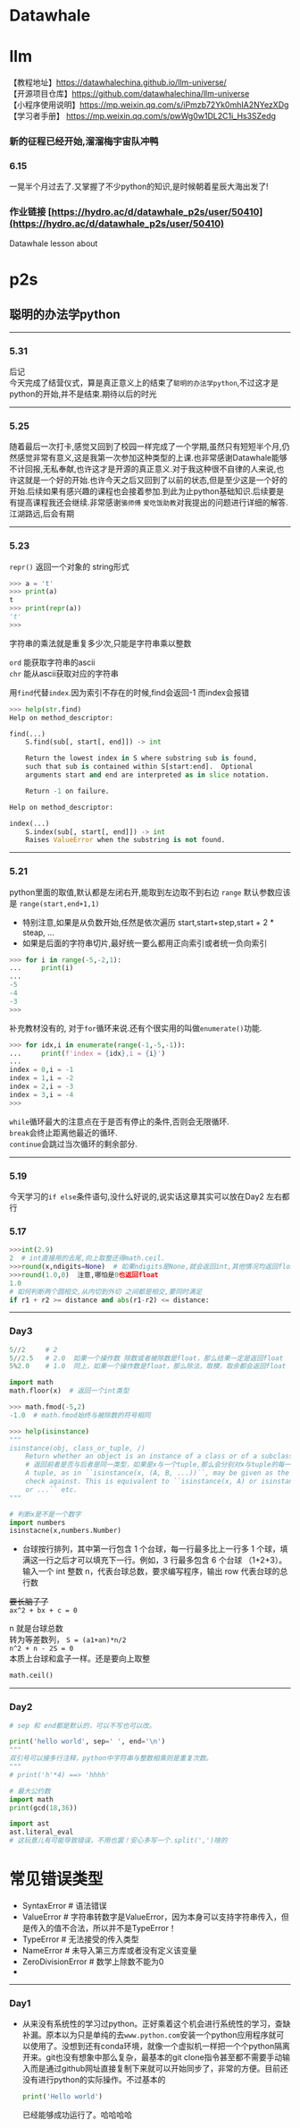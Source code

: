 # Datawhale

# llm

【教程地址】https://datawhalechina.github.io/llm-universe/  
【开源项目仓库】https://github.com/datawhalechina/llm-universe  
【小程序使用说明】https://mp.weixin.qq.com/s/iPmzb72Yk0mhIA2NYezXDg  
【学习者手册】 https://mp.weixin.qq.com/s/pwWg0w1DL2C1i_Hs3SZedg  
### 新的征程已经开始,溜溜梅宇宙队冲鸭

### 6.15
一晃半个月过去了.又掌握了不少python的知识,是时候朝着星辰大海出发了!















### 作业链接 [https://hydro.ac/d/datawhale_p2s/user/50410](https://hydro.ac/d/datawhale_p2s/user/50410)
Datawhale lesson about

# p2s
## 聪明的办法学python
---
### 5.31
后记  
今天完成了结营仪式，算是真正意义上的结束了`聪明的办法学python`,不过这才是python的开始,并不是结束.期待以后的时光

---
### 5.25
随着最后一次打卡,感觉又回到了校园一样完成了一个学期,虽然只有短短半个月,仍然感觉非常有意义,这是我第一次参加这种类型的上课.也非常感谢Datawhale能够不计回报,无私奉献,也许这才是开源的真正意义.对于我这种很不自律的人来说,也许这就是一个好的开始.也许今天之后又回到了以前的状态,但是至少这是一个好的开始.后续如果有感兴趣的课程也会接着参加.到此为止python基础知识.后续要是有提高课程我还会继续.非常感谢`骆师傅` `爱吃饭助教`对我提出的问题进行详细的解答.
江湖路远,后会有期

---
### 5.23
`repr()` 返回一个对象的 string形式
```python
>>> a = 't'
>>> print(a)
t
>>> print(repr(a))
't'
>>>
```
字符串的乘法就是重复多少次,只能是字符串乘以整数  
  
`ord` 能获取字符串的ascii  
`chr` 能从ascii获取对应的字符串  

用`find`代替`index`.因为索引不存在的时候,find会返回-1 而index会报错
```python
>>> help(str.find)
Help on method_descriptor:

find(...)
    S.find(sub[, start[, end]]) -> int

    Return the lowest index in S where substring sub is found,
    such that sub is contained within S[start:end].  Optional
    arguments start and end are interpreted as in slice notation.

    Return -1 on failure.

Help on method_descriptor:

index(...)
    S.index(sub[, start[, end]]) -> int
    Raises ValueError when the substring is not found.
```




---
### 5.21

python里面的取值,默认都是左闭右开,能取到左边取不到右边
`range` 默认参数应该是 `range(start,end+1,1)` 

- 特别注意,如果是从负数开始,任然是依次遍历 start,start+step,start + 2 * steap, ...
- 如果是后面的字符串切片,最好统一要么都用正向索引或者统一负向索引
```python
>>> for i in range(-5,-2,1):
...     print(i)
...
-5
-4
-3
>>>
```
补充教材没有的, 对于`for`循环来说.还有个很实用的叫做`enumerate()`功能.  
```python
>>> for idx,i in enumerate(range(-1,-5,-1)):
...     print(f'index = {idx},i = {i}')
...
index = 0,i = -1
index = 1,i = -2
index = 2,i = -3
index = 3,i = -4
>>>
```

`while`循环最大的注意点在于是否有停止的条件,否则会无限循环.  
`break`会终止距离他最近的循环.  
`continue`会跳过当次循环的剩余部分.  



---
### 5.19
今天学习的`if else`条件语句,没什么好说的,说实话这章其实可以放在Day2 左右都行
### 5.17
```python
>>>int(2.9)
2  # int直接用的去尾,向上取整还得math.ceil.
>>>round(x,ndigits=None)  # 如果ndigits是None,就会返回int,其他情况均返回float
>>>round(1.0,0)  注意,哪怕是0也返回float
1.0
# 如何判断两个圆相交,从内切到外切 之间都是相交,要同时满足
if r1 + r2 >= distance and abs(r1-r2) <= distance:
```

---
### Day3
```python
5//2     # 2 
5//2.5   # 2.0  如果一个操作数 除数或者被除数是float，那么结果一定是返回float
5%2.0    # 1.0  同上，如果一个操作数是float，那么除法，取模，取余都会返回float

import math
math.floor(x)  # 返回一个int类型

>>> math.fmod(-5,2)
-1.0  # math.fmod始终与被除数的符号相同

>>> help(isinstance)
""" 
isinstance(obj, class_or_tuple, /)
    Return whether an object is an instance of a class or of a subclass thereof.
    # 返回前者是否与后者是同一类型，如果是x与一个tuple,那么会分别对x与tuple的每一项进行instance然后取或运算
    A tuple, as in ``isinstance(x, (A, B, ...))``, may be given as the target to
    check against. This is equivalent to ``isinstance(x, A) or isinstance(x, B)
    or ...`` etc.
"""

# 判断x是不是一个数字
import numbers
isinstacne(x,numbers.Number)
```





- 台球按行排列，其中第一行包含 1 个台球，每一行最多比上一行多 1 个球，填满这一行之后才可以填充下一行。例如，3 行最多包含 6 个台球 （1+2+3）。输入一个 int 整数 n，代表台球总数，要求编写程序，输出 row 代表台球的总行数

~~要长脑子了~~  
`ax^2 + bx + c = 0`  

n 就是台球总数  
转为等差数列， `S = (a1+an)*n/2`  
`n^2 + n - 2S = 0`   
本质上台球和盒子一样。还是要向上取整
```python
math.ceil()
```

---
### Day2
```python
# sep 和 end都是默认的，可以不写也可以改。

print('hello world', sep=' ', end='\n')
"""
双引号可以接多行注释，python中字符串与整数相乘则是重复次数。
"""
# print('h'*4) ==> 'hhhh'
```
```python
# 最大公约数
import math
print(gcd(18,36))
```

```python
import ast
ast.literal_eval
# 这玩意儿有可能导致错误，不用也罢！安心多写一个.split(',')啥的
```

# 常见错误类型

- SyntaxError  # 语法错误
- ValueError # 字符串转数字是ValueError，因为本身可以支持字符串传入，但是传入的值不合法，所以并不是TypeError！
- TypeError   # 无法接受的传入类型
- NameError  # 未导入第三方库或者没有定义该变量
- ZeroDivisionError  # 数学上除数不能为0
- 
---
### Day1
- 从来没有系统性的学习过python。正好乘着这个机会进行系统性的学习，查缺补漏。原本以为只是单纯的去`www.python.com`安装一个python应用程序就可以使用了。没想到还有conda环境，就像一个虚拟机一样把一个个python隔离开来。git也没有想象中那么复杂，最基本的git clone指令甚至都不需要手动输入而是通过github网址直接复制下来就可以开始同步了，非常的方便。目前还没有进行python的实际操作。不过基本的
  ```python
  print('Hello world')
  ```
  已经能够成功运行了。哈哈哈哈

